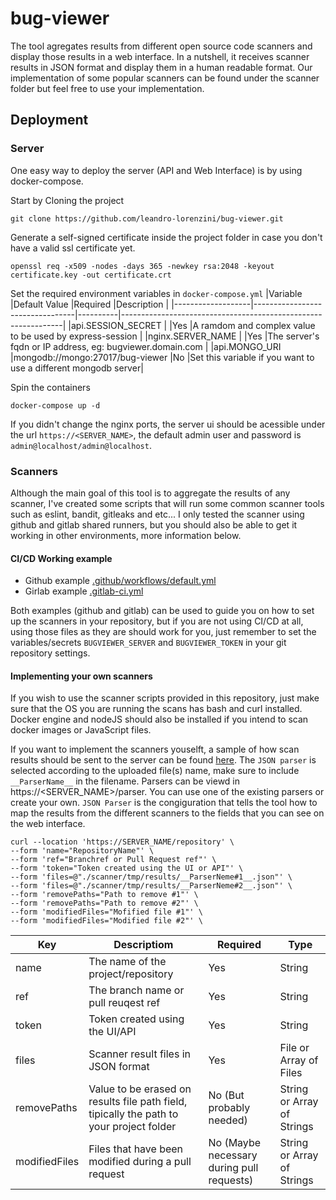# bug-viewer

The tool agregates results from different open source code scanners and display those results in a web interface. In a nutshell, it receives scanner results in JSON format and display them in a human readable format. Our implementation of some popular scanners can be found under the scanner folder but feel free to use your implementation.

## Deployment

### Server
One easy way to deploy the server (API and Web Interface) is by using docker-compose.

Start by Cloning the project
```
git clone https://github.com/leandro-lorenzini/bug-viewer.git
```
Generate a self-signed certificate inside the project folder in case you don't have a valid ssl certificate yet.
```
openssl req -x509 -nodes -days 365 -newkey rsa:2048 -keyout certificate.key -out certificate.crt
```
Set the required environment variables in `docker-compose.yml`
|Variable           |Default Value                    |Required   |Description                                                   |
|-------------------|---------------------------------|----------|---------------------------------------------------------------|
|api.SESSION_SECRET |                                 |Yes       |A ramdom and complex value to be used by express-session       |
|nginx.SERVER_NAME  |                                 |Yes       |The server's fqdn or IP address, eg: bugviewer.domain.com      |
|api.MONGO_URI      |mongodb://mongo:27017/bug-viewer |No        |Set this variable if you want to use a different mongodb server|

Spin the containers
```
docker-compose up -d
```


If you didn't change the nginx ports, the server ui should be acessible under the url ```https://<SERVER_NAME>```, the default admin user and password is ```admin@localhost/admin@localhost```.

### Scanners
Although the main goal of this tool is to aggregate the results of any scanner, I've created some scripts that will run some common scanner tools such as eslint, bandit, gitleaks and etc...  I only tested the scanner using github and gitlab shared runners, but you should also be able to get it working in other environments, more information below.

#### CI/CD Working example
- Github example [.github/workflows/default.yml](.github/workflows/default.yml)
- Girlab example  [.gitlab-ci.yml](.gitlab-ci.yml)

Both examples (github and gitlab) can be used to guide you on how to set up the scanners in your repository, but if you are not using CI/CD at all, using those files as they are should work for you, just remember to set the variables/secrets ```BUGVIEWER_SERVER``` and ```BUGVIEWER_TOKEN``` in your git repository settings.

#### Implementing your own scanners
If you wish to use the scanner scripts provided in this repository, just make sure that the OS you are running the scans has bash and curl installed. Docker engine and nodeJS should also be installed if you intend to scan docker images or JavaScript files.

If you want to implement the scanners youselft, a sample of how scan results should be sent to the server can be found [here](blob/main/scanner/submit.sh). The ```JSON parser``` is selected according to the uploaded file(s) name, make sure to include ```__ParserName__``` in the filename. Parsers can be viewd in https://<SERVER_NAME>/parser. You can use one of the existing parsers or create your own. ```JSON Parser``` is the congiguration that tells the tool how to map the results from the different scanners to the fields that you can see on the web interface.

```
curl --location 'https://SERVER_NAME/repository' \
--form 'name="RepositoryName"' \
--form 'ref="Branchref or Pull Request ref"' \
--form 'token="Token created using the UI or API"' \
--form 'files=@"./scanner/tmp/results/__ParserNeme#1__.json"' \
--form 'files=@"./scanner/tmp/results/__ParserNeme#2__.json"' \
--form 'removePaths="Path to remove #1"' \
--form 'removePaths="Path to remove #2"' \
--form 'modifiedFiles="Mofified file #1"' \
--form 'modifiedFiles="Modified file #2"' \
```

|Key                |Descriptiom                         |Required  |Type
|-------------------|------------------------------------|-----------|---------------------------------------------------------------|
|name               |The name of the project/repository  |Yes        |String      |
|ref                |The branch name or pull reuqest ref |Yes        |String      |
|token              |Token created using the UI/API      |Yes        |String      |
|files              |Scanner result files in JSON format |Yes        |File or Array of Files |
|removePaths        |Value to be erased on results file path field, tipically the path to your project folder |No (But probably needed)  |String or Array of Strings |
|modifiedFiles      |Files that have been modified during a pull request |No (Maybe necessary during pull requests) |String or Array of Strings |
